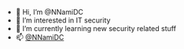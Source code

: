 - 👋 Hi, I’m @NNamiDC
- 👀 I’m interested in IT security
- 🌱 I’m currently learning new security related stuff
- 📫 [@NNamiDC](https://twitter.com/NNamiDC)

<!---
NNamiDC/NNamiDC is a ✨ special ✨ repository because its `README.md` (this file) appears on your GitHub profile.
You can click the Preview link to take a look at your changes.
--->
